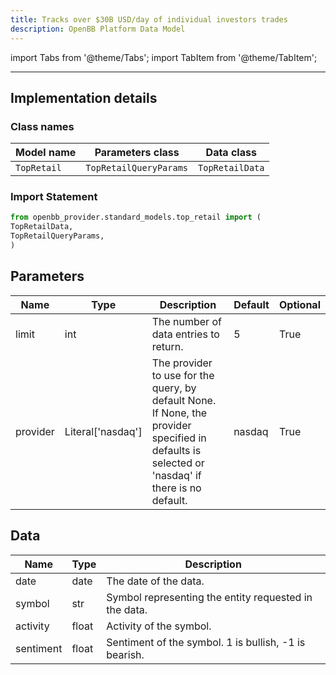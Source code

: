 ```yaml
---
title: Tracks over $30B USD/day of individual investors trades
description: OpenBB Platform Data Model
---
```


<!-- markdownlint-disable MD012 MD031 MD033 -->

import Tabs from '@theme/Tabs';
import TabItem from '@theme/TabItem';

---

## Implementation details

### Class names

| Model name | Parameters class | Data class |
| ---------- | ---------------- | ---------- |
| `TopRetail` | `TopRetailQueryParams` | `TopRetailData` |

### Import Statement

```python
from openbb_provider.standard_models.top_retail import (
TopRetailData,
TopRetailQueryParams,
)
```

## Parameters

<Tabs>
<TabItem value="standard" label="Standard">

| Name | Type | Description | Default | Optional |
| ---- | ---- | ----------- | ------- | -------- |
| limit | int | The number of data entries to return. | 5 | True |
| provider | Literal['nasdaq'] | The provider to use for the query, by default None. If None, the provider specified in defaults is selected or 'nasdaq' if there is no default. | nasdaq | True |
</TabItem>

</Tabs>

## Data

<Tabs>
<TabItem value="standard" label="Standard">

| Name | Type | Description |
| ---- | ---- | ----------- |
| date | date | The date of the data. |
| symbol | str | Symbol representing the entity requested in the data. |
| activity | float | Activity of the symbol. |
| sentiment | float | Sentiment of the symbol. 1 is bullish, -1 is bearish. |
</TabItem>

</Tabs>

